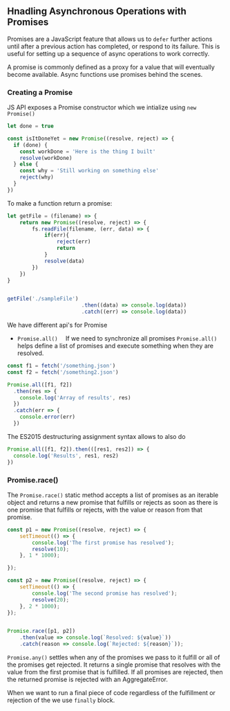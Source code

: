 ## Hnadling Asynchronous Operations with Promises 

Promises are a JavaScript feature that allows us to ``defer`` further actions until after a previous action has completed, or respond to its failure. This is useful for setting up a sequence of async operations to work correctly. 

A promise is commonly defined as a proxy for a value that will eventually become available.
Async functions use promises behind the scenes.

### Creating a Promise
JS API exposes a Promise constructor which we intialize using ``new Promise()``

```js
let done = true

const isItDoneYet = new Promise((resolve, reject) => {
  if (done) {
    const workDone = 'Here is the thing I built'
    resolve(workDone)
  } else {
    const why = 'Still working on something else'
    reject(why)
  }
})
```

To make a function return a promise: 

```js
let getFile = (filename) => {
    return new Promise((resolve, reject) => {
        fs.readFile(filename, (err, data) => {
            if(err){
                reject(err)
                return 
            }
            resolve(data)
        })
    })
}


getFile('./sampleFile')
                        .then((data) => console.log(data))
                        .catch((err) => console.log(data))
```

We have different api's for Promise 
- ``Promise.all()  ``
If we need to synchronize all promises ``Promise.all()`` helps define a list of promises and execute something when they are resolved.

```js
const f1 = fetch('/something.json')
const f2 = fetch('/something2.json')

Promise.all([f1, f2])
  .then(res => {
    console.log('Array of results', res)
  })
  .catch(err => {
    console.error(err)
  })
```
The ES2015 destructuring assignment syntax allows to also do

```js
Promise.all([f1, f2]).then(([res1, res2]) => {
  console.log('Results', res1, res2)
})
```

### Promise.race()

The ``Promise.race()`` static method accepts a list of promises as an iterable object and returns a new promise that fulfills or rejects as soon as there is one promise that fulfills or rejects, with the value or reason from that promise.

```js
const p1 = new Promise((resolve, reject) => {
    setTimeout(() => {
        console.log('The first promise has resolved');
        resolve(10);
    }, 1 * 1000);

});

const p2 = new Promise((resolve, reject) => {
    setTimeout(() => {
        console.log('The second promise has resolved');
        resolve(20);
    }, 2 * 1000);
});


Promise.race([p1, p2])
    .then(value => console.log(`Resolved: ${value}`))
    .catch(reason => console.log(`Rejected: ${reason}`));
```

``Promise.any()``
settles when any of the promises we pass to it fulfill or all of the promises get rejected. It returns a single promise that resolves with the value from the first promise that is fulfilled. If all promises are rejected, then the returned promise is rejected with an AggregateError.

When we want to run a final piece of code regardless of the fulfillment or rejection of the we use ``finally`` block. 